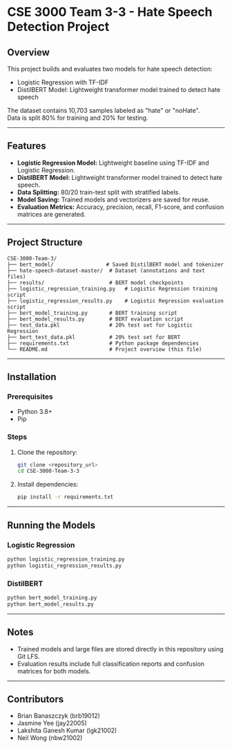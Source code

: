 # CSE 3000 Team 3-3 - Hate Speech Detection Project

## Overview

This project builds and evaluates two models for hate speech detection:

- Logistic Regression with TF-IDF
- DistilBERT Model: Lightweight transformer model trained to detect hate speech

The dataset contains 10,703 samples labeled as "hate" or "noHate".  
Data is split 80% for training and 20% for testing.

---

## Features

- **Logistic Regression Model:** Lightweight baseline using TF-IDF and Logistic Regression.
- **DistilBERT Model:** Lightweight transformer model trained to detect hate speech.
- **Data Splitting:** 80/20 train-test split with stratified labels.
- **Model Saving:** Trained models and vectorizers are saved for reuse.
- **Evaluation Metrics:** Accuracy, precision, recall, F1-score, and confusion matrices are generated.

---

## Project Structure

```
CSE-3000-Team-3/
├── bert_model/                 # Saved DistilBERT model and tokenizer
├── hate-speech-dataset-master/  # Dataset (annotations and text files)
├── results/                     # BERT model checkpoints
├── logistic_regression_training.py   # Logistic Regression training script
├── logistic_regression_results.py    # Logistic Regression evaluation script
├── bert_model_training.py       # BERT training script
├── bert_model_results.py        # BERT evaluation script
├── test_data.pkl                # 20% test set for Logistic Regression
├── bert_test_data.pkl           # 20% test set for BERT
├── requirements.txt             # Python package dependencies
└── README.md                    # Project overview (this file)
```

---

## Installation

### Prerequisites

- Python 3.8+
- Pip

### Steps

1. Clone the repository:
   ```bash
   git clone <repository_url>
   cd CSE-3000-Team-3-3
   ```

2. Install dependencies:
   ```bash
   pip install -r requirements.txt
   ```

---

## Running the Models

### Logistic Regression

```bash
python logistic_regression_training.py
python logistic_regression_results.py
```

### DistilBERT

```bash
python bert_model_training.py
python bert_model_results.py
```

---

## Notes

- Trained models and large files are stored directly in this repository using Git LFS.
- Evaluation results include full classification reports and confusion matrices for both models.

---

## Contributors

- Brian Banaszczyk (brb19012)
- Jasmine Yee (jay22005)
- Lakshita Ganesh Kumar (lgk21002)
- Neil Wong (nbw21002)
